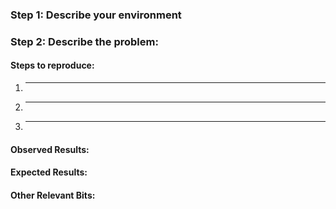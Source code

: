 <!--
Welcome to Robot Scouter and thanks for submitting an issue!

Please take a look at [open issues](https://github.com/SUPERCILEX/Robot-Scouter/issues), as well as
[resolved issues](https://github.com/SUPERCILEX/Robot-Scouter/issues?q=is%3Aissue+is%3Aclosed), to
see if your issue is either already being addressed, or has been solved by someone else.

If not, please feel free to fill in the following info so we can help you faster!
-->

### Step 1: Describe your environment

<!--
Please go to Settings in Robot Scouter, scroll to the bottom, and tap the version number to copy the
debug info here:
-->

### Step 2: Describe the problem:

#### Steps to reproduce:

  1. _____
  2. _____
  3. _____

#### Observed Results:

<!-- What happened? This could be a description, `logcat` output, etc. -->

#### Expected Results:

<!-- What did you expect to happen? -->

#### Other Relevant Bits:

